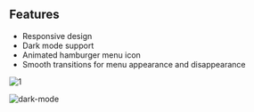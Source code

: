 ## Features
- Responsive design 
- Dark mode support
- Animated hamburger menu icon
- Smooth transitions for menu appearance and disappearance


![1](https://github.com/kyashark/UI-Components/assets/152844822/406ee11b-8a70-4dc1-8f9f-c7b375ff809f)

![dark-mode](https://github.com/kyashark/UI-Components/assets/152844822/ca6eede5-8d34-4fe8-846f-30ba6fb0163f)
